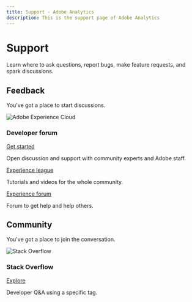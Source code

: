 ```yaml
---
title: Support - Adobe Analytics
description: This is the support page of Adobe Analytics
---
```


<Hero slots="heading, text" background="rgb(64, 34, 138)"/>

# Support

Learn where to ask questions, report bugs, make feature requests, and spark discussions.

## Feedback

You've got a place to start discussions.

<DiscoverBlock slots="image, heading, link, text"/>

![Adobe Experience Cloud](experience_cloud.png)

### Developer forum

[Get started](https://adobe.io)

Open discussion and support with community experts and Adobe staff.

<DiscoverBlock slots="link, text"/>

[Experience league](https://adobe.io)

Tutorials and videos for the whole community.

<DiscoverBlock slots="link, text"/>

[Experience forum](https://adobe.io)

Forum to get help and help others.

## Community

You've got a place to join the conversation.

<DiscoverBlock slots="image, heading, link, text"/>

![Stack Overflow](stack-overflow.png)

### Stack Overflow

[Explore](https://adobe.io)

Developer Q&A using a specific tag.
